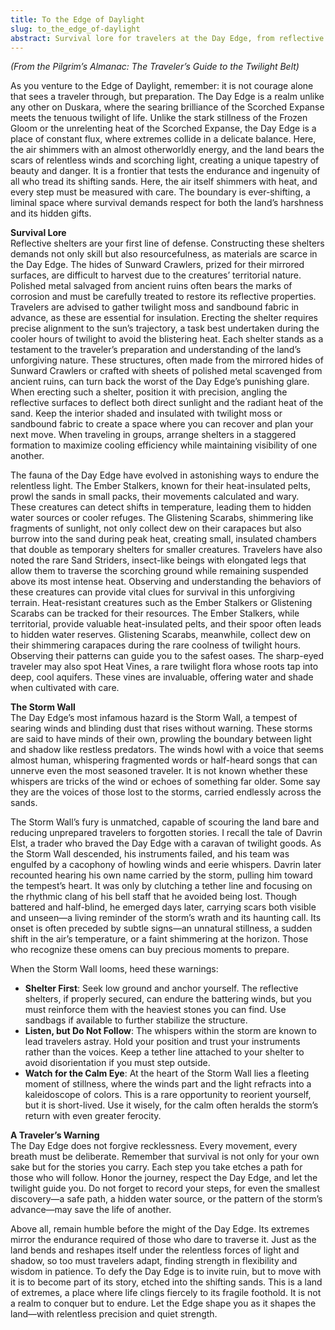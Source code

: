 ```yaml
---
title: To the Edge of Daylight
slug: to_the_edge_of-daylight
abstract: Survival lore for travelers at the Day Edge, from reflective shelters to heat-resistant creatures.
---
```


*(From the Pilgrim’s Almanac: The Traveler’s Guide to the Twilight Belt)*  

As you venture to the Edge of Daylight, remember: it is not courage alone that sees a traveler through, but preparation. The Day Edge is a realm unlike any other on Duskara, where the searing brilliance of the Scorched Expanse meets the tenuous twilight of life. Unlike the stark stillness of the Frozen Gloom or the unrelenting heat of the Scorched Expanse, the Day Edge is a place of constant flux, where extremes collide in a delicate balance. Here, the air shimmers with an almost otherworldly energy, and the land bears the scars of relentless winds and scorching light, creating a unique tapestry of beauty and danger. It is a frontier that tests the endurance and ingenuity of all who tread its shifting sands. Here, the air itself shimmers with heat, and every step must be measured with care. The boundary is ever-shifting, a liminal space where survival demands respect for both the land’s harshness and its hidden gifts.  

**Survival Lore**  
Reflective shelters are your first line of defense. Constructing these shelters demands not only skill but also resourcefulness, as materials are scarce in the Day Edge. The hides of Sunward Crawlers, prized for their mirrored surfaces, are difficult to harvest due to the creatures’ territorial nature. Polished metal salvaged from ancient ruins often bears the marks of corrosion and must be carefully treated to restore its reflective properties. Travelers are advised to gather twilight moss and sandbound fabric in advance, as these are essential for insulation. Erecting the shelter requires precise alignment to the sun’s trajectory, a task best undertaken during the cooler hours of twilight to avoid the blistering heat. Each shelter stands as a testament to the traveler’s preparation and understanding of the land’s unforgiving nature. These structures, often made from the mirrored hides of Sunward Crawlers or crafted with sheets of polished metal scavenged from ancient ruins, can turn back the worst of the Day Edge’s punishing glare. When erecting such a shelter, position it with precision, angling the reflective surfaces to deflect both direct sunlight and the radiant heat of the sand. Keep the interior shaded and insulated with twilight moss or sandbound fabric to create a space where you can recover and plan your next move. When traveling in groups, arrange shelters in a staggered formation to maximize cooling efficiency while maintaining visibility of one another.  

The fauna of the Day Edge have evolved in astonishing ways to endure the relentless light. The Ember Stalkers, known for their heat-insulated pelts, prowl the sands in small packs, their movements calculated and wary. These creatures can detect shifts in temperature, leading them to hidden water sources or cooler refuges. The Glistening Scarabs, shimmering like fragments of sunlight, not only collect dew on their carapaces but also burrow into the sand during peak heat, creating small, insulated chambers that double as temporary shelters for smaller creatures. Travelers have also noted the rare Sand Striders, insect-like beings with elongated legs that allow them to traverse the scorching ground while remaining suspended above its most intense heat. Observing and understanding the behaviors of these creatures can provide vital clues for survival in this unforgiving terrain. Heat-resistant creatures such as the Ember Stalkers or Glistening Scarabs can be tracked for their resources. The Ember Stalkers, while territorial, provide valuable heat-insulated pelts, and their spoor often leads to hidden water reserves. Glistening Scarabs, meanwhile, collect dew on their shimmering carapaces during the rare coolness of twilight hours. Observing their patterns can guide you to the safest oases. The sharp-eyed traveler may also spot Heat Vines, a rare twilight flora whose roots tap into deep, cool aquifers. These vines are invaluable, offering water and shade when cultivated with care.  

**The Storm Wall**  
The Day Edge’s most infamous hazard is the Storm Wall, a tempest of searing winds and blinding dust that rises without warning. These storms are said to have minds of their own, prowling the boundary between light and shadow like restless predators. The winds howl with a voice that seems almost human, whispering fragmented words or half-heard songs that can unnerve even the most seasoned traveler. It is not known whether these whispers are tricks of the wind or echoes of something far older. Some say they are the voices of those lost to the storms, carried endlessly across the sands.  

The Storm Wall’s fury is unmatched, capable of scouring the land bare and reducing unprepared travelers to forgotten stories. I recall the tale of Davrin Elst, a trader who braved the Day Edge with a caravan of twilight goods. As the Storm Wall descended, his instruments failed, and his team was engulfed by a cacophony of howling winds and eerie whispers. Davrin later recounted hearing his own name carried by the storm, pulling him toward the tempest’s heart. It was only by clutching a tether line and focusing on the rhythmic clang of his bell staff that he avoided being lost. Though battered and half-blind, he emerged days later, carrying scars both visible and unseen—a living reminder of the storm’s wrath and its haunting call. Its onset is often preceded by subtle signs—an unnatural stillness, a sudden shift in the air’s temperature, or a faint shimmering at the horizon. Those who recognize these omens can buy precious moments to prepare.  

When the Storm Wall looms, heed these warnings:  
- **Shelter First**: Seek low ground and anchor yourself. The reflective shelters, if properly secured, can endure the battering winds, but you must reinforce them with the heaviest stones you can find. Use sandbags if available to further stabilize the structure.  
- **Listen, but Do Not Follow**: The whispers within the storm are known to lead travelers astray. Hold your position and trust your instruments rather than the voices. Keep a tether line attached to your shelter to avoid disorientation if you must step outside.  
- **Watch for the Calm Eye**: At the heart of the Storm Wall lies a fleeting moment of stillness, where the winds part and the light refracts into a kaleidoscope of colors. This is a rare opportunity to reorient yourself, but it is short-lived. Use it wisely, for the calm often heralds the storm’s return with even greater ferocity.  

**A Traveler’s Warning**  
The Day Edge does not forgive recklessness. Every movement, every breath must be deliberate. Remember that survival is not only for your own sake but for the stories you carry. Each step you take etches a path for those who will follow. Honor the journey, respect the Day Edge, and let the twilight guide you. Do not forget to record your steps, for even the smallest discovery—a safe path, a hidden water source, or the pattern of the storm’s advance—may save the life of another.  

Above all, remain humble before the might of the Day Edge. Its extremes mirror the endurance required of those who dare to traverse it. Just as the land bends and reshapes itself under the relentless forces of light and shadow, so too must travelers adapt, finding strength in flexibility and wisdom in patience. To defy the Day Edge is to invite ruin, but to move with it is to become part of its story, etched into the shifting sands. This is a land of extremes, a place where life clings fiercely to its fragile foothold. It is not a realm to conquer but to endure. Let the Edge shape you as it shapes the land—with relentless precision and quiet strength.

